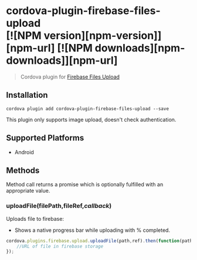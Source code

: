 # cordova-plugin-firebase-files-upload<br>[![NPM version][npm-version]][npm-url] [![NPM downloads][npm-downloads]][npm-url]
> Cordova plugin for [Firebase Files Upload](https://firebase.google.com/docs/storage/)

## Installation

    cordova plugin add cordova-plugin-firebase-files-upload --save


This plugin only supports image upload, doesn't check authentication.

## Supported Platforms

- Android

## Methods
Method call returns a promise which is optionally fulfilled with an appropriate value.

### uploadFile(filePath,fileRef,_callback_)
Uploads file to firebase:
* Shows a native progress bar while uploading with % completed.

```js
cordova.plugins.firebase.upload.uploadFile(path,ref).then(function(path){
    //URL of file in firebase storage
});
```
